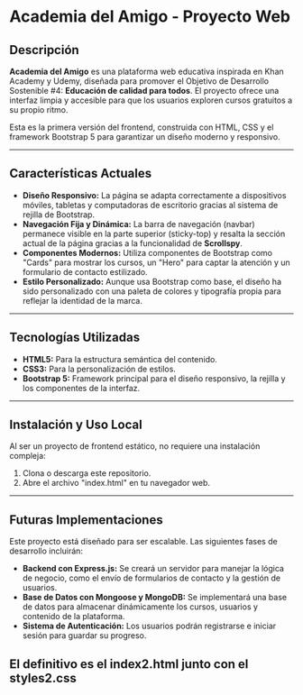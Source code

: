 # Academia del Amigo - Proyecto Web

## Descripción
**Academia del Amigo** es una plataforma web educativa inspirada en Khan Academy y Udemy, diseñada para promover el Objetivo de Desarrollo Sostenible #4: **Educación de calidad para todos**. El proyecto ofrece una interfaz limpia y accesible para que los usuarios exploren cursos gratuitos a su propio ritmo.

Esta es la primera versión del frontend, construida con HTML, CSS y el framework Bootstrap 5 para garantizar un diseño moderno y responsivo.

---

## Características Actuales
- **Diseño Responsivo:** La página se adapta correctamente a dispositivos móviles, tabletas y computadoras de escritorio gracias al sistema de rejilla de Bootstrap.
- **Navegación Fija y Dinámica:** La barra de navegación (navbar) permanece visible en la parte superior (sticky-top) y resalta la sección actual de la página gracias a la funcionalidad de **Scrollspy**.
- **Componentes Modernos:** Utiliza componentes de Bootstrap como "Cards" para mostrar los cursos, un "Hero" para captar la atención y un formulario de contacto estilizado.
- **Estilo Personalizado:** Aunque usa Bootstrap como base, el diseño ha sido personalizado con una paleta de colores y tipografía propia para reflejar la identidad de la marca.

---

## Tecnologías Utilizadas
- **HTML5:** Para la estructura semántica del contenido.
- **CSS3:** Para la personalización de estilos.
- **Bootstrap 5:** Framework principal para el diseño responsivo, la rejilla y los componentes de la interfaz.

---

## Instalación y Uso Local
Al ser un proyecto de frontend estático, no requiere una instalación compleja:
1.  Clona o descarga este repositorio.
2.  Abre el archivo "index.html" en tu navegador web.

---

## Futuras Implementaciones
Este proyecto está diseñado para ser escalable. Las siguientes fases de desarrollo incluirán:
- **Backend con Express.js:** Se creará un servidor para manejar la lógica de negocio, como el envío de formularios de contacto y la gestión de usuarios.
- **Base de Datos con Mongoose y MongoDB:** Se implementará una base de datos para almacenar dinámicamente los cursos, usuarios y contenido de la plataforma.
- **Sistema de Autenticación:** Los usuarios podrán registrarse e iniciar sesión para guardar su progreso.


## El definitivo es el index2.html junto con el styles2.css